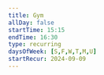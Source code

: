 ```yaml
---
title: Gym
allDay: false
startTime: 15:15
endTime: 16:30
type: recurring
daysOfWeek: [S,F,W,T,M,U]
startRecur: 2024-09-09
---
```


